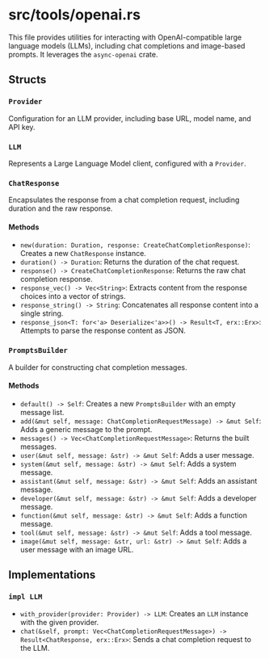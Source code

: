 # src/tools/openai.rs

This file provides utilities for interacting with OpenAI-compatible large language models (LLMs), including chat completions and image-based prompts. It leverages the `async-openai` crate.

## Structs

### `Provider`
Configuration for an LLM provider, including base URL, model name, and API key.

### `LLM`
Represents a Large Language Model client, configured with a `Provider`.

### `ChatResponse`
Encapsulates the response from a chat completion request, including duration and the raw response.

#### Methods
*   `new(duration: Duration, response: CreateChatCompletionResponse)`: Creates a new `ChatResponse` instance.
*   `duration() -> Duration`: Returns the duration of the chat request.
*   `response() -> CreateChatCompletionResponse`: Returns the raw chat completion response.
*   `response_vec() -> Vec<String>`: Extracts content from the response choices into a vector of strings.
*   `response_string() -> String`: Concatenates all response content into a single string.
*   `response_json<T: for<'a> Deserialize<'a>>() -> Result<T, erx::Erx>`: Attempts to parse the response content as JSON.

### `PromptsBuilder`
A builder for constructing chat completion messages.

#### Methods
*   `default() -> Self`: Creates a new `PromptsBuilder` with an empty message list.
*   `add(&mut self, message: ChatCompletionRequestMessage) -> &mut Self`: Adds a generic message to the prompt.
*   `messages() -> Vec<ChatCompletionRequestMessage>`: Returns the built messages.
*   `user(&mut self, message: &str) -> &mut Self`: Adds a user message.
*   `system(&mut self, message: &str) -> &mut Self`: Adds a system message.
*   `assistant(&mut self, message: &str) -> &mut Self`: Adds an assistant message.
*   `developer(&mut self, message: &str) -> &mut Self`: Adds a developer message.
*   `function(&mut self, message: &str) -> &mut Self`: Adds a function message.
*   `tool(&mut self, message: &str) -> &mut Self`: Adds a tool message.
*   `image(&mut self, message: &str, url: &str) -> &mut Self`: Adds a user message with an image URL.

## Implementations

### `impl LLM`
*   `with_provider(provider: Provider) -> LLM`: Creates an `LLM` instance with the given provider.
*   `chat(&self, prompt: Vec<ChatCompletionRequestMessage>) -> Result<ChatResponse, erx::Erx>`: Sends a chat completion request to the LLM.
